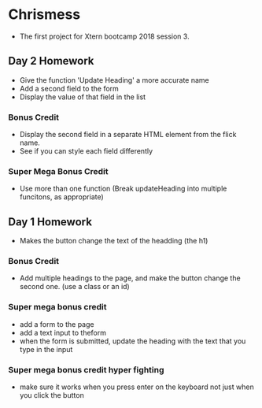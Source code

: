 # Chrismess

* The first project for Xtern bootcamp 2018 session 3.

## Day 2 Homework

* Give the function 'Update Heading' a more accurate name
* Add a second field to the form
* Display the value of that field in the list

### Bonus Credit

* Display the second field in a separate HTML element from the flick    name.
* See if you can style each field differently

### Super Mega Bonus Credit

* Use more than one function (Break updateHeading into multiple funcitons, as appropriate)

## Day 1 Homework

* Makes the button change the text of the headding (the h1)

### Bonus Credit 

* Add multiple headings to the page, and make the button change the second one. (use a class or an id)

### Super mega bonus credit

* add a form to the page
* add a  text input to theform
*  when the form is submitted, update the heading with the text that you type in the input

### Super mega bonus credit hyper fighting

* make sure it works when you press enter on the keyboard not just when you click the button